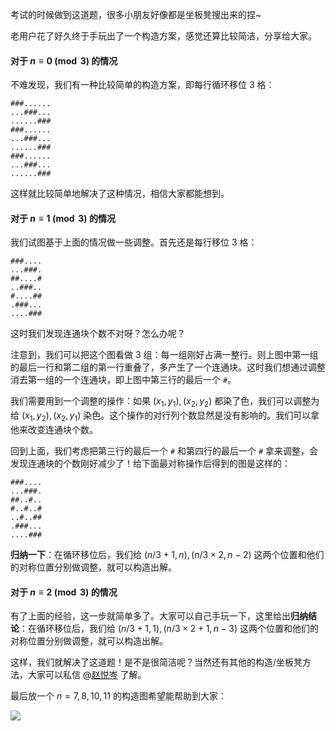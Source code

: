
考试的时候做到这道题，很多小朋友好像都是坐板凳搜出来的捏~

老用户花了好久终于手玩出了一个构造方案，感觉还算比较简洁，分享给大家。

#### 对于 $n\equiv 0 \pmod{3}$ 的情况

不难发现，我们有一种比较简单的构造方案，即每行循环移位 $3$ 格：

```
###......
...###...
......###
###......
...###...
......###
###......
...###...
......###
```

这样就比较简单地解决了这种情况，相信大家都能想到。

#### 对于 $n\equiv 1 \pmod{3}$ 的情况

我们试图基于上面的情况做一些调整。首先还是每行移位 $3$ 格：

```
###....
...###.
##....#
..###..
#....##
.###...
....###
```

这时我们发现连通块个数不对呀？怎么办呢？

注意到，我们可以把这个图看做 $3$ 组：每一组刚好占满一整行。则上图中第一组的最后一行和第二组的第一行重叠了，多产生了一个连通块。这时我们想通过调整消去第一组的一个连通块，即上图中第三行的最后一个 `#`。

我们需要用到一个调整的操作：如果 $(x_1,y_1),(x_2,y_2)$ 都染了色，我们可以调整为给 $(x_1,y_2),(x_2,y_1)$ 染色。这个操作的对行列个数显然是没有影响的。我们可以拿他来改变连通块个数。

回到上面，我们考虑把第三行的最后一个 `#` 和第四行的最后一个 `#` 拿来调整，会发现连通块的个数刚好减少了！给下面最对称操作后得到的图是这样的：

```
###....
...###.
##..#..
#..#..#
..#..##
.###...
....###
```

**归纳一下**：在循环移位后，我们给 $(n/3+1,n),(n/3\times2,n-2)$ 这两个位置和他们的对称位置分别做调整，就可以构造出解。

#### 对于 $n\equiv 2 \pmod{3}$ 的情况

有了上面的经验，这一步就简单多了。大家可以自己手玩一下，这里给出**归纳结论**：在循环移位后，我们给 $(n/3+1,1),(n/3\times 2+1,n-3)$ 这两个位置和他们的对称位置分别做调整，就可以构造出解。

这样，我们就解决了这道题！是不是很简洁呢？当然还有其他的构造/坐板凳方法，大家可以私信 @[赵悦岑](https://www.luogu.com.cn/user/291248) 了解。

最后放一个 $n=7,8,10,11$ 的构造图希望能帮助到大家：

![](https://cdn.luogu.com.cn/upload/image_hosting/9jhvrgsc.png)